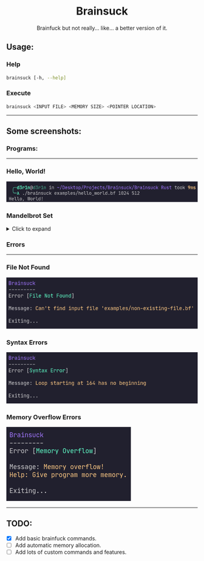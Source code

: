 <div align="center">
	<h1>Brainsuck</h1>
	Brainfuck but not really... like... a better version of it.
</div>

<h2>Usage:</h2>

<h3>Help</h3>

```bash
brainsuck [-h, --help]
```

<h3>Execute</h3>

```bash
brainsuck <INPUT FILE> <MEMORY SIZE> <POINTER LOCATION>
```

---

<h2>Some screenshots:</h2>

<h3>Programs:</h3>

---

<h3>Hello, World!</h3>
<img src="./assets/hello_world.png" alt="">

<h3>Mandelbrot Set</h3>

<details>

<summary>Click to expand</summary>
<img src="./assets/mandel_brot.png">

</details>

<h3>Errors</h3>

---

<h3>File Not Found</h3>
<img src="./assets/file_not_found.png" alt="">

<h3>Syntax Errors</h3>
<img src="./assets/syntax_error.png" alt="">

<h3>Memory Overflow Errors</h3>
<img src="./assets/memory_overflow.png" alt="">

---

<h2>TODO:</h2>

- [X]   Add basic brainfuck commands.
- [ ]   Add automatic memory allocation.
- [ ]   Add lots of custom commands and features.